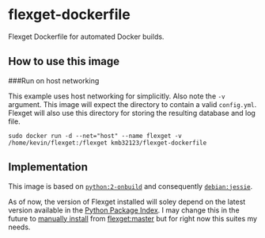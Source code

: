 flexget-dockerfile
==================

Flexget Dockerfile for automated Docker builds. 

How to use this image
---------------------

###Run on host networking

This example uses host networking for simplicitly. Also note the `-v` argument. This image will expect the directory to contain a valid `config.yml`. Flexget will also use this directory for storing the resulting database and log file.

```
sudo docker run -d --net="host" --name flexget -v /home/kevin/flexget:/flexget kmb32123/flexget-dockerfile
```

Implementation
--------------

This image is based on [`python:2-onbuild`](https://registry.hub.docker.com/_/python/) and consequently [`debian:jessie`](https://registry.hub.docker.com/u/library/debian/).

As of now, the version of Flexget installed will soley depend on the latest version available in the [Python Package Index](https://pypi.python.org/pypi/FlexGet). I may change this in the future to [manually install](https://github.com/Flexget/Flexget#how-to-use-git-checkout) from [flexget:master](https://github.com/Flexget/Flexget) but for right now this suites my needs.
